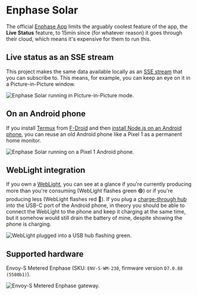 # Enphase Solar

The official [Enphase App](https://enphase.com/homeowners/enphase-app) limits
the arguably coolest feature of the app, the **Live Status** feature, to 15min
since (for whatever reason) it goes through their cloud, which means it's
expensive for them to run this.

## Live status as an SSE stream

This project makes the same data available locally as an
[SSE stream](https://developer.mozilla.org/en-US/docs/Web/API/Server-sent_events/Using_server-sent_events)
that you can subscribe to. This means, for example, you can keep an eye on it in
a Picture-in-Picture window.

![Enphase Solar running in Picture-in-Picture mode.](https://github.com/tomayac/enphase-solar/assets/145676/ca10dac5-9e7d-4f2c-8f60-56cff458f0ff)

## On an Android phone

If you install [Termux](https://termux.dev/en/) from
[F-Droid](https://github.com/termux/termux-app#f-droid) and then
[install Node.js on an Android phone](https://www.crisisshelter.org/how-to-install-node-js-and-npm-in-termux-on-android/),
you can reuse an old Android phone like a Pixel&nbsp;1 as a permanent home
monitor.

![Enphase Solar running on a Pixel 1 Android phone.](https://github.com/tomayac/enphase-solar/assets/145676/0be973e7-95cf-41ed-8ac0-5914f804741c)

## WebLight integration

If you own a [WebLight](https://github.com/sowbug/weblight), you can see at a
glance if you're currently producing more than you're consuming (WebLight flashes green 🟢) or if
you're producing less (WebLight flashes red 🔴). If you plug a
[charge-through hub](https://www.amazon.com/usb-c-hub-pass-through-charging/s?k=usb+c+hub+pass+through+charging)
into the USB-C port of the Android phone, in theory you should be able to
connect the WebLight to the phone and keep it charging at the same time, but it
somehow would still drain the battery of mine, despite showing the phone is
charging.

![WebLight plugged into a USB hub flashing green.](https://github.com/tomayac/enphase-solar/assets/145676/f9bd0dfd-3a98-4d7b-b31e-ca3848256405)

## Supported hardware

Envoy-S Metered Enphase (SKU: `ENV-S-WM-230`, firmware version
`D7.0.88 (5580b1)`).

![Envoy-S Metered Enphase gateway.](https://github.com/tomayac/enphase-solar/assets/145676/0710b1ad-eb9e-4de8-addc-373dcdabe5a5)
